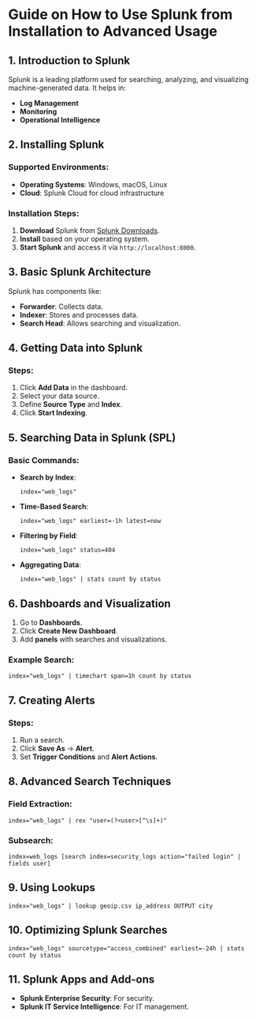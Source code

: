 
# Guide on How to Use Splunk from Installation to Advanced Usage

## 1. Introduction to Splunk
Splunk is a leading platform used for searching, analyzing, and visualizing machine-generated data. It helps in:
- **Log Management**
- **Monitoring**
- **Operational Intelligence**

## 2. Installing Splunk
### Supported Environments:
- **Operating Systems**: Windows, macOS, Linux
- **Cloud**: Splunk Cloud for cloud infrastructure

### Installation Steps:
1. **Download** Splunk from [Splunk Downloads](https://www.splunk.com/en_us/download/splunk-enterprise.html).
2. **Install** based on your operating system.
3. **Start Splunk** and access it via `http://localhost:8000`.

## 3. Basic Splunk Architecture
Splunk has components like:
- **Forwarder**: Collects data.
- **Indexer**: Stores and processes data.
- **Search Head**: Allows searching and visualization.

## 4. Getting Data into Splunk
### Steps:
1. Click **Add Data** in the dashboard.
2. Select your data source.
3. Define **Source Type** and **Index**.
4. Click **Start Indexing**.

## 5. Searching Data in Splunk (SPL)
### Basic Commands:
- **Search by Index**:
  ```spl
  index="web_logs"
  ```
- **Time-Based Search**:
  ```spl
  index="web_logs" earliest=-1h latest=now
  ```
- **Filtering by Field**:
  ```spl
  index="web_logs" status=404
  ```
- **Aggregating Data**:
  ```spl
  index="web_logs" | stats count by status
  ```

## 6. Dashboards and Visualization
1. Go to **Dashboards**.
2. Click **Create New Dashboard**.
3. Add **panels** with searches and visualizations.

### Example Search:
```spl
index="web_logs" | timechart span=1h count by status
```

## 7. Creating Alerts
### Steps:
1. Run a search.
2. Click **Save As** -> **Alert**.
3. Set **Trigger Conditions** and **Alert Actions**.

## 8. Advanced Search Techniques
### Field Extraction:
```spl
index="web_logs" | rex "user=(?<user>[^\s]+)"
```
### Subsearch:
```spl
index=web_logs [search index=security_logs action="failed login" | fields user]
```

## 9. Using Lookups
```spl
index="web_logs" | lookup geoip.csv ip_address OUTPUT city
```

## 10. Optimizing Splunk Searches
```spl
index="web_logs" sourcetype="access_combined" earliest=-24h | stats count by status
```

## 11. Splunk Apps and Add-ons
- **Splunk Enterprise Security**: For security.
- **Splunk IT Service Intelligence**: For IT management.
